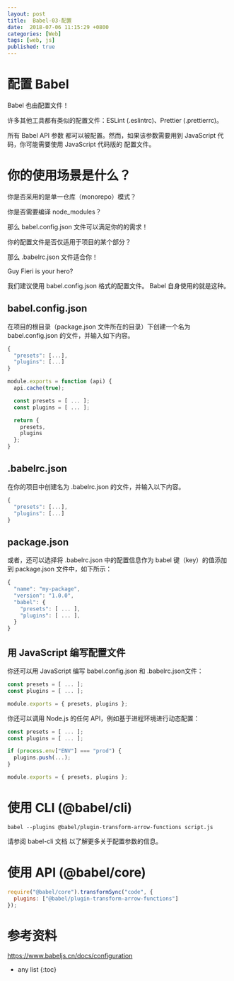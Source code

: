 ```yaml
---
layout: post
title:  Babel-03-配置
date:  2018-07-06 11:15:29 +0800
categories: [Web]
tags: [web, js]
published: true
---
```


# 配置 Babel

Babel 也由配置文件！

许多其他工具都有类似的配置文件：ESLint (.eslintrc)、Prettier (.prettierrc)。

所有 Babel API 参数 都可以被配置。然而，如果该参数需要用到 JavaScript 代码，你可能需要使用 JavaScript 代码版的 配置文件。

# 你的使用场景是什么？

你是否采用的是单一仓库（monorepo）模式？

你是否需要编译 node_modules？

那么 babel.config.json 文件可以满足你的的需求！

你的配置文件是否仅适用于项目的某个部分？

那么 .babelrc.json 文件适合你！

Guy Fieri is your hero?

我们建议使用 babel.config.json 格式的配置文件。 Babel 自身使用的就是这种。

## babel.config.json

在项目的根目录（package.json 文件所在的目录）下创建一个名为 babel.config.json 的文件，并输入如下内容。

```js
{
  "presets": [...],
  "plugins": [...]
}
```

```js
module.exports = function (api) {
  api.cache(true);

  const presets = [ ... ];
  const plugins = [ ... ];

  return {
    presets,
    plugins
  };
}
```

## .babelrc.json

在你的项目中创建名为 .babelrc.json 的文件，并输入以下内容。

```js
{
  "presets": [...],
  "plugins": [...]
}
```

## package.json

或者，还可以选择将 .babelrc.json 中的配置信息作为 babel 键（key）的值添加到 package.json 文件中，如下所示：

```js
{
  "name": "my-package",
  "version": "1.0.0",
  "babel": {
    "presets": [ ... ],
    "plugins": [ ... ],
  }
}
```

## 用 JavaScript 编写配置文件

你还可以用 JavaScript 编写 babel.config.json 和 .babelrc.json文件：

```js
const presets = [ ... ];
const plugins = [ ... ];

module.exports = { presets, plugins };
```

你还可以调用 Node.js 的任何 API，例如基于进程环境进行动态配置：

```js
const presets = [ ... ];
const plugins = [ ... ];

if (process.env["ENV"] === "prod") {
  plugins.push(...);
}

module.exports = { presets, plugins };
```

# 使用 CLI (@babel/cli)

```
babel --plugins @babel/plugin-transform-arrow-functions script.js
```

请参阅 babel-cli 文档 以了解更多关于配置参数的信息。

# 使用 API (@babel/core)

```js
require("@babel/core").transformSync("code", {
  plugins: ["@babel/plugin-transform-arrow-functions"]
});
```


# 参考资料

https://www.babeljs.cn/docs/configuration

* any list
{:toc}